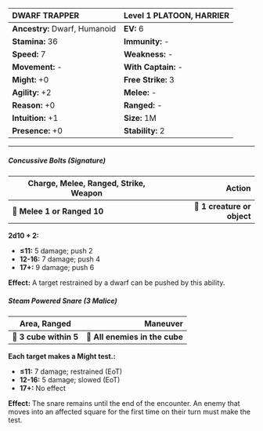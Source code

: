 | **DWARF TRAPPER**                        | Level 1 PLATOON, HARRIER                 |
|:-----------------------------------------|:-----------------------------------------|
| **Ancestry:** Dwarf, Humanoid            | **EV:** 6                                |
| **Stamina:** 36                          | **Immunity:** -                          |
| **Speed:** 7                             | **Weakness:** -                          |
| **Movement:** -                          | **With Captain:** -                      |
| **Might:** +0                            | **Free Strike:** 3                       |
| **Agility:** +2                          | **Melee:** -                             |
| **Reason:** +0                           | **Ranged:** -                            |
| **Intuition:** +1                        | **Size:** 1M                             |
| **Presence:** +0                         | **Stability:** 2                         |

---

##### Concussive Bolts (Signature)

| **Charge, Melee, Ranged, Strike, Weapon** |                  **Action** |
| ----------------------------------------- | ---------------------------:|
| **📏 Melee 1 or Ranged 10**               | **🎯 1 creature or object** |

**2d10 + 2:**

- **≤11:** 5 damage; push 2
- **12-16:** 7 damage; push 4
- **17+:** 9 damage; push 6

**Effect:** A target restrained by a dwarf can be pushed by this ability.

##### Steam Powered Snare (3 Malice)

| **Area, Ranged**       |                   **Maneuver** |
| ---------------------- | ------------------------------:|
| **📏 3 cube within 5** | **🎯 All enemies in the cube** |

**Each target makes a Might test.:**

- **≤11:** 7 damage; restrained (EoT)
- **12-16:** 5 damage; slowed (EoT)
- **17+:** No effect

**Effect:** The snare remains until the end of the encounter. An enemy that moves into an affected square for the first time on their turn must make the test.
